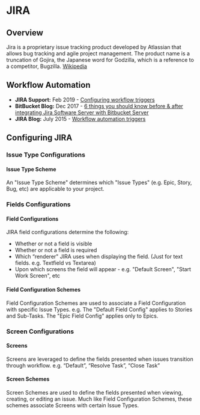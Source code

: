 # JIRA

## Overview

Jira is a proprietary issue tracking product developed by Atlassian that allows bug tracking and agile project management. The product name is a truncation of Gojira, the Japanese word for Godzilla, which is a reference to a competitor, Bugzilla. [Wikipedia](https://en.wikipedia.org/wiki/Jira_(software))

## Workflow Automation

* **JIRA Support:** Feb 2019 - [Configuring workflow triggers](https://confluence.atlassian.com/adminjiracloud/configuring-workflow-triggers-776636696.html)
* **BitBucket Blog:** Dec 2017 - [6 things you should know before & after integrating Jira Software Server with Bitbucket Server](https://www.atlassian.com/blog/bitbucket/integration-tips-jira-software-bitbucket-server)
* **JIRA Blog:** July 2015 - [Workflow automation triggers](https://confluence.atlassian.com/jirasoftware/blog/2015/07/workflow-automation-triggers)

## Configuring JIRA

### Issue Type Configurations

#### Issue Type Scheme

An "Issue Type Scheme" determines which "Issue Types" (e.g. Epic, Story, Bug, etc) are applicable to your project.

### Fields Configurations

#### Field Configurations

JIRA field configurations determine the following:

* Whether or not a field is visible
* Whether or not a field is required
* Which “renderer" JIRA uses when displaying the field. (Just for text fields. e.g. Textfield vs Textarea)
* Upon which screens the field will appear - e.g. "Default Screen", "Start Work Screen", etc

#### Field Configuration Schemes

Field Configuration Schemes are used to associate a Field Configuration with specific Issue Types. e.g. The "Default Field Config" applies to Stories and Sub-Tasks. The "Epic Field Config" applies only to Epics.

### Screen Configurations

#### Screens

Screens are leveraged to define the fields presented when issues transition through workflow. e.g. “Default”, “Resolve Task”, “Close Task”

#### Screen Schemes

Screen Schemes are used to define the fields presented when viewing, creating, or editing an issue. Much like Field Configuration Schemes, these schemes associate Screens with certain Issue Types.
